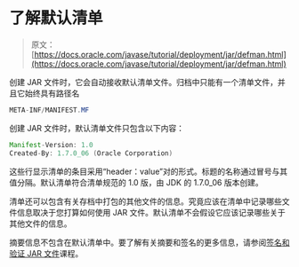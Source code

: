 # 了解默认清单

> 原文： [https://docs.oracle.com/javase/tutorial/deployment/jar/defman.html](https://docs.oracle.com/javase/tutorial/deployment/jar/defman.html)

创建 JAR 文件时，它会自动接收默认清单文件。归档中只能有一个清单文件，并且它始终具有路径名

```java
META-INF/MANIFEST.MF

```

创建 JAR 文件时，默认清单文件只包含以下内容：

```java
Manifest-Version: 1.0
Created-By: 1.7.0_06 (Oracle Corporation)

```

这些行显示清单的条目采用“header：value”对的形式。标题的名称通过冒号与其值分隔。默认清单符合清单规范的 1.0 版，由 JDK 的 1.7.0_06 版本创建。

清单还可以包含有关存档中打包的其他文件的信息。究竟应该在清单中记录哪些文件信息取决于您打算如何使用 JAR 文件。默认清单不会假设它应该记录哪些关于其他文件的信息。

摘要信息不包含在默认清单中。要了解有关摘要和签名的更多信息，请参阅[签名和验证 JAR 文件](signindex.html)课程。